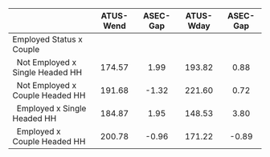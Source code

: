 
|                      |    ATUS-Wend |     ASEC-Gap |    ATUS-Wday |     ASEC-Gap |
| -------------------- | :----------: | :----------: | :----------: | :----------: |
| Employed Status x Couple |              |              |              |              |
| &nbsp;&nbsp;Not Employed x Single Headed HH |       174.57 |         1.99 |       193.82 |         0.88 |
| &nbsp;&nbsp;Not Employed x Couple Headed HH |       191.68 |        -1.32 |       221.60 |         0.72 |
| &nbsp;&nbsp;Employed x Single Headed HH |       184.87 |         1.95 |       148.53 |         3.80 |
| &nbsp;&nbsp;Employed x Couple Headed HH |       200.78 |        -0.96 |       171.22 |        -0.89 |

